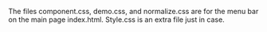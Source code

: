The files component.css, demo.css, and normalize.css are for the menu bar on the main page index.html. Style.css is an extra file just in case.
